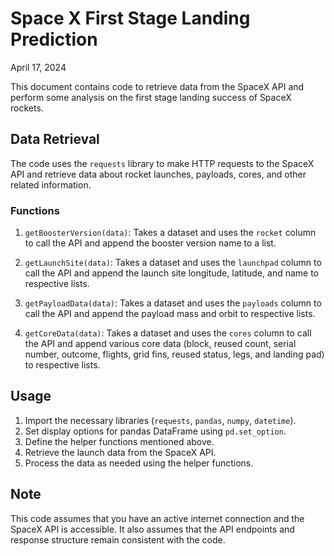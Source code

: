 # Space X First Stage Landing Prediction

April 17, 2024

This document contains code to retrieve data from the SpaceX API and perform some analysis on the first stage landing success of SpaceX rockets.

## Data Retrieval

The code uses the `requests` library to make HTTP requests to the SpaceX API and retrieve data about rocket launches, payloads, cores, and other related information.

### Functions

1. `getBoosterVersion(data)`: Takes a dataset and uses the `rocket` column to call the API and append the booster version name to a list.

2. `getLaunchSite(data)`: Takes a dataset and uses the `launchpad` column to call the API and append the launch site longitude, latitude, and name to respective lists.

3. `getPayloadData(data)`: Takes a dataset and uses the `payloads` column to call the API and append the payload mass and orbit to respective lists.

4. `getCoreData(data)`: Takes a dataset and uses the `cores` column to call the API and append various core data (block, reused count, serial number, outcome, flights, grid fins, reused status, legs, and landing pad) to respective lists.

## Usage

1. Import the necessary libraries (`requests`, `pandas`, `numpy`, `datetime`).
2. Set display options for pandas DataFrame using `pd.set_option`.
3. Define the helper functions mentioned above.
4. Retrieve the launch data from the SpaceX API.
5. Process the data as needed using the helper functions.

## Note

This code assumes that you have an active internet connection and the SpaceX API is accessible. It also assumes that the API endpoints and response structure remain consistent with the code.
